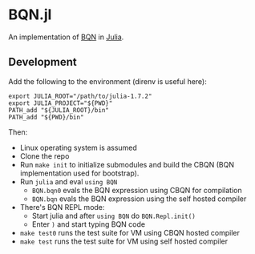 # BQN.jl

An implementation of [BQN][] in [Julia][].

## Development

Add the following to the environment (direnv is useful here):
```
export JULIA_ROOT="/path/to/julia-1.7.2"
export JULIA_PROJECT="${PWD}"
PATH_add "${JULIA_ROOT}/bin"
PATH_add "${PWD}/bin"
```

Then:

- Linux operating system is assumed
- Clone the repo
- Run `make init` to initialize submodules and build the CBQN (BQN
  implementation used for bootstrap).
- Run `julia` and eval `using BQN`
  - `BQN.bqn0` evals the BQN expression using CBQN for compilation
  - `BQN.bqn` evals the BQN expression using the self hosted compiler
- There's BQN REPL mode:
  - Start julia and after `using BQN` do `BQN.Repl.init()`
  - Enter `)` and start typing BQN code
- `make test0` runs the test suite for VM using CBQN hosted compiler
- `make test` runs the test suite for VM using self hosted compiler

[BQN]: https://mlochbaum.github.io/BQN/index.html
[Julia]: https://julialang.org
